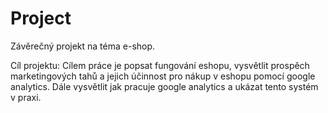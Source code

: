 # Project

Závěrečný projekt na téma e-shop.

Cíl projektu: Cílem práce je popsat fungování eshopu, vysvětlit prospěch marketingových tahů a jejich účinnost pro nákup v eshopu pomocí google analytics. Dále vysvětlit jak pracuje google analytics a ukázat tento systém v praxi.

